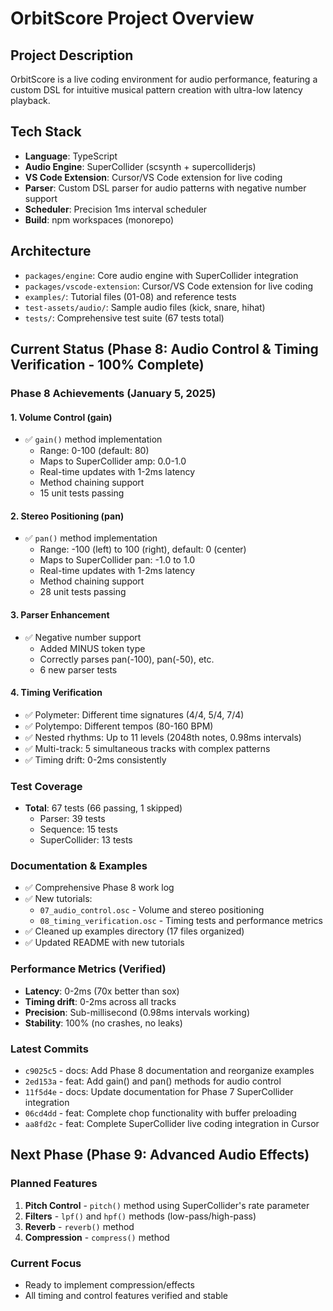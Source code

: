 # OrbitScore Project Overview

## Project Description
OrbitScore is a live coding environment for audio performance, featuring a custom DSL for intuitive musical pattern creation with ultra-low latency playback.

## Tech Stack
- **Language**: TypeScript
- **Audio Engine**: SuperCollider (scsynth + supercolliderjs)
- **VS Code Extension**: Cursor/VS Code extension for live coding
- **Parser**: Custom DSL parser for audio patterns with negative number support
- **Scheduler**: Precision 1ms interval scheduler
- **Build**: npm workspaces (monorepo)

## Architecture
- `packages/engine`: Core audio engine with SuperCollider integration
- `packages/vscode-extension`: Cursor/VS Code extension for live coding
- `examples/`: Tutorial files (01-08) and reference tests
- `test-assets/audio/`: Sample audio files (kick, snare, hihat)
- `tests/`: Comprehensive test suite (67 tests total)

## Current Status (Phase 8: Audio Control & Timing Verification - 100% Complete)

### Phase 8 Achievements (January 5, 2025)

#### 1. Volume Control (gain)
- ✅ `gain()` method implementation
  - Range: 0-100 (default: 80)
  - Maps to SuperCollider amp: 0.0-1.0
  - Real-time updates with 1-2ms latency
  - Method chaining support
  - 15 unit tests passing

#### 2. Stereo Positioning (pan)
- ✅ `pan()` method implementation
  - Range: -100 (left) to 100 (right), default: 0 (center)
  - Maps to SuperCollider pan: -1.0 to 1.0
  - Real-time updates with 1-2ms latency
  - Method chaining support
  - 28 unit tests passing

#### 3. Parser Enhancement
- ✅ Negative number support
  - Added MINUS token type
  - Correctly parses pan(-100), pan(-50), etc.
  - 6 new parser tests

#### 4. Timing Verification
- ✅ Polymeter: Different time signatures (4/4, 5/4, 7/4)
- ✅ Polytempo: Different tempos (80-160 BPM)
- ✅ Nested rhythms: Up to 11 levels (2048th notes, 0.98ms intervals)
- ✅ Multi-track: 5 simultaneous tracks with complex patterns
- ✅ Timing drift: 0-2ms consistently

### Test Coverage
- **Total**: 67 tests (66 passing, 1 skipped)
  - Parser: 39 tests
  - Sequence: 15 tests
  - SuperCollider: 13 tests

### Documentation & Examples
- ✅ Comprehensive Phase 8 work log
- ✅ New tutorials:
  - `07_audio_control.osc` - Volume and stereo positioning
  - `08_timing_verification.osc` - Timing tests and performance metrics
- ✅ Cleaned up examples directory (17 files organized)
- ✅ Updated README with new tutorials

### Performance Metrics (Verified)
- **Latency**: 0-2ms (70x better than sox)
- **Timing drift**: 0-2ms across all tracks
- **Precision**: Sub-millisecond (0.98ms intervals working)
- **Stability**: 100% (no crashes, no leaks)

### Latest Commits
- `c9025c5` - docs: Add Phase 8 documentation and reorganize examples
- `2ed153a` - feat: Add gain() and pan() methods for audio control
- `11f5d4e` - docs: Update documentation for Phase 7 SuperCollider integration
- `06cd4dd` - feat: Complete chop functionality with buffer preloading
- `aa8fd2c` - feat: Complete SuperCollider live coding integration in Cursor

## Next Phase (Phase 9: Advanced Audio Effects)

### Planned Features
1. **Pitch Control** - `pitch()` method using SuperCollider's rate parameter
2. **Filters** - `lpf()` and `hpf()` methods (low-pass/high-pass)
3. **Reverb** - `reverb()` method
4. **Compression** - `compress()` method

### Current Focus
- Ready to implement compression/effects
- All timing and control features verified and stable
